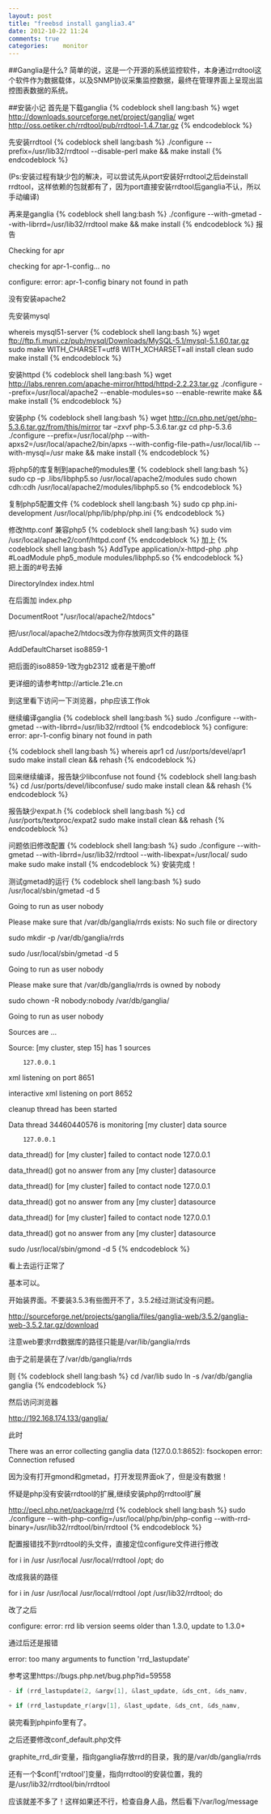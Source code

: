 ```yaml
---
layout: post
title: "freebsd install ganglia3.4"
date: 2012-10-22 11:24
comments: true
categories:    monitor
---
```

##Ganglia是什么?
简单的说，这是一个开源的系统监控软件，本身通过rrdtool这个软件作为数据载体，以及SNMP协议采集监控数据，最终在管理界面上呈现出监控图表数据的系统。

<!-- more -->

##安装小记
首先是下载ganglia
{% codeblock shell lang:bash %}
wget http://downloads.sourceforge.net/project/ganglia/
wget http://oss.oetiker.ch/rrdtool/pub/rrdtool-1.4.7.tar.gz
{% endcodeblock %}

先安装rrdtool
{% codeblock shell lang:bash %}
./configure --prefix=/usr/lib32/rrdtool --disable-perl
make && make install
{% endcodeblock %}

(Ps:安装过程有缺少包的解决，可以尝试先从port安装好rrdtool之后deinstall rrdtool，这样依赖的包就都有了，因为port直接安装rrdtool后ganglia不认，所以手动编译)

再来是ganglia
{% codeblock shell lang:bash %}
./configure --with-gmetad --with-librrd=/usr/lib32/rrdtool
make && make install
{% endcodeblock %}
报告

Checking for apr

checking for apr-1-config... no

configure: error: apr-1-config binary not found in path

没有安装apache2

先安装mysql

whereis mysql51-server
{% codeblock shell lang:bash %}
wget ftp://ftp.fi.muni.cz/pub/mysql/Downloads/MySQL-5.1/mysql-5.1.60.tar.gz
sudo make WITH_CHARSET=utf8 WITH_XCHARSET=all install clean
sudo make install
{% endcodeblock %}

安装httpd
{% codeblock shell lang:bash %}
wget http://labs.renren.com/apache-mirror/httpd/httpd-2.2.23.tar.gz
./configure --prefix=/usr/local/apache2 --enable-modules=so --enable-rewrite
make && make install
{% endcodeblock %}

安装php
{% codeblock shell lang:bash %}
wget http://cn.php.net/get/php-5.3.6.tar.gz/from/this/mirror
tar –zxvf php-5.3.6.tar.gz
cd php-5.3.6
./configure --prefix=/usr/local/php --with-apxs2=/usr/local/apache2/bin/apxs --with-config-file-path=/usr/local/lib --with-mysql=/usr
make && make install
{% endcodeblock %}

将php5的库复制到apache的modules里
{% codeblock shell lang:bash %}
sudo cp –p .libs/libphp5.so /usr/local/apache2/modules
sudo chown cdh:cdh /usr/local/apache2/modules/libphp5.so
{% endcodeblock %}

复制php5配置文件
{% codeblock shell lang:bash %}
sudo cp php.ini-development /usr/local/php/lib/php/php.ini
{% endcodeblock %}

修改http.conf 兼容php5
{% codeblock shell lang:bash %}
sudo vim /usr/local/apache2/conf/httpd.conf 
{% endcodeblock %}
加上
{% codeblock shell lang:bash %}
AddType application/x-httpd-php .php  
#LoadModule php5_module modules/libphp5.so
{% endcodeblock %}  
把上面的#号去掉  

 

DirectoryIndex index.html 

在后面加 index.php

 

DocumentRoot "/usr/local/apache2/htdocs"  

把/usr/local/apache2/htdocs改为你存放网页文件的路径  

 

AddDefaultCharset iso8859-1  

把后面的iso8859-1改为gb2312 或者是干脆off 

更详细的请参考http://article.21e.cn

 

到这里看下访问一下浏览器，php应该工作ok

 

继续编译ganglia
{% codeblock shell lang:bash %}
sudo ./configure --with-gmetad --with-librrd=/usr/lib32/rrdtool
{% endcodeblock %} 
configure: error: apr-1-config binary not found in path

{% codeblock shell lang:bash %}
whereis apr1
cd /usr/ports/devel/apr1
sudo make install clean && rehash
{% endcodeblock %} 
 

回来继续编译，报告缺少libconfuse not found
{% codeblock shell lang:bash %}
cd /usr/ports/devel/libconfuse/
sudo make install clean && rehash
{% endcodeblock %} 
 

报告缺少expat.h
{% codeblock shell lang:bash %}
cd /usr/ports/textproc/expat2
sudo make install clean && rehash
{% endcodeblock %} 

问题依旧修改配置
{% codeblock shell lang:bash %}
sudo ./configure --with-gmetad --with-librrd=/usr/lib32/rrdtool --with-libexpat=/usr/local/
sudo make
sudo make install
{% endcodeblock %} 
安装完成！

测试gmetad的运行
{% codeblock shell lang:bash %}
sudo /usr/local/sbin/gmetad -d 5

Going to run as user nobody

Please make sure that /var/db/ganglia/rrds exists: No such file or directory

sudo mkdir -p /var/db/ganglia/rrds

sudo /usr/local/sbin/gmetad -d 5

Going to run as user nobody

Please make sure that /var/db/ganglia/rrds is owned by nobody

sudo chown -R nobody:nobody /var/db/ganglia/

Going to run as user nobody

Sources are ...

Source: [my cluster, step 15] has 1 sources

        127.0.0.1

xml listening on port 8651

interactive xml listening on port 8652

cleanup thread has been started

Data thread 34460440576 is monitoring [my cluster] data source

        127.0.0.1

data_thread() for [my cluster] failed to contact node 127.0.0.1

data_thread() got no answer from any [my cluster] datasource

data_thread() for [my cluster] failed to contact node 127.0.0.1

data_thread() got no answer from any [my cluster] datasource

data_thread() for [my cluster] failed to contact node 127.0.0.1

data_thread() got no answer from any [my cluster] datasource

sudo /usr/local/sbin/gmond -d 5
{% endcodeblock %} 

看上去运行正常了 

基本可以。

开始装界面。不要装3.5.3有些图开不了，3.5.2经过测试没有问题。

http://sourceforge.net/projects/ganglia/files/ganglia-web/3.5.2/ganglia-web-3.5.2.tar.gz/download

 

注意web要求rrd数据库的路径只能是/var/lib/ganglia/rrds

由于之前是装在了/var/db/ganglia/rrds

则
{% codeblock shell lang:bash %}
cd /var/lib
sudo ln -s /var/db/ganglia ganglia
{% endcodeblock %} 

然后访问浏览器

http://192.168.174.133/ganglia/

此时

There was an error collecting ganglia data (127.0.0.1:8652): fsockopen error: Connection refused

 
因为没有打开gmond和gmetad，打开发现界面ok了，但是没有数据！

怀疑是php没有安装rrdtool的扩展,继续安装php的rrdtool扩展

http://pecl.php.net/package/rrd
{% codeblock shell lang:bash %}
sudo ./configure --with-php-config=/usr/local/php/bin/php-config --with-rrd-binary=/usr/lib32/rrdtool/bin/rrdtool
{% endcodeblock %} 

配置报错找不到rrdtool的头文件，直接定位configure文件进行修改

for i in /usr /usr/local /usr/local/rrdtool /opt; do

改成我装的路径

for i in /usr /usr/local /usr/local/rrdtool /opt /usr/lib32/rrdtool; do

改了之后

configure: error: rrd lib version seems older than 1.3.0, update to 1.3.0+

通过后还是报错

error: too many arguments to function 'rrd_lastupdate'

参考这里https://bugs.php.net/bug.php?id=59558

 
```c
- if (rrd_lastupdate(2, &argv[1], &last_update, &ds_cnt, &ds_namv,

+ if (rrd_lastupdate_r(argv[1], &last_update, &ds_cnt, &ds_namv,
```

装完看到phpinfo里有了。

之后还要修改conf_default.php文件

graphite_rrd_dir变量，指向ganglia存放rrd的目录，我的是/var/db/ganglia/rrds

还有一个$conf['rrdtool']变量，指向rrdtool的安装位置，我的是/usr/lib32/rrdtool/bin/rrdtool

应该就差不多了！这样如果还不行，检查自身人品，然后看下/var/log/message